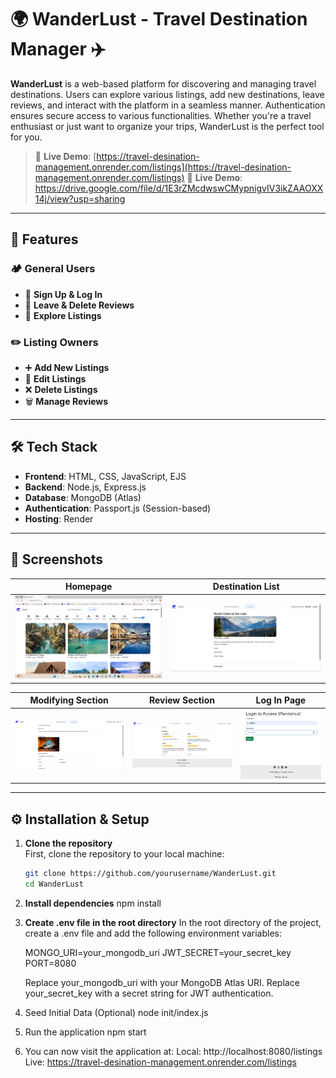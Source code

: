 # 🌍 WanderLust - Travel Destination Manager ✈️

**WanderLust** is a web-based platform for discovering and managing travel destinations. Users can explore various listings, add new destinations, leave reviews, and interact with the platform in a seamless manner. Authentication ensures secure access to various functionalities. Whether you're a travel enthusiast or just want to organize your trips, WanderLust is the perfect tool for you.

> 🔗 **Live Demo**: [https://travel-desination-management.onrender.com/listings](https://travel-desination-management.onrender.com/listings)
> 🔗 **Live Demo**: https://drive.google.com/file/d/1E3rZMcdwswCMypnigvIV3ikZAAOXX14j/view?usp=sharing

---

## 🚀 Features

### 🏕️ General Users  
- 🌟 **Sign Up & Log In**  
- 💬 **Leave & Delete Reviews**  
- 📌 **Explore Listings**  

### ✏️ Listing Owners  
- ➕ **Add New Listings**  
- 🔄 **Edit Listings**  
- ❌ **Delete Listings**  
- 🗑 **Manage Reviews**  

---

## 🛠 Tech Stack

- **Frontend**: HTML, CSS, JavaScript, EJS  
- **Backend**: Node.js, Express.js  
- **Database**: MongoDB (Atlas)  
- **Authentication**: Passport.js (Session-based)  
- **Hosting**: Render  

---

## 📸 Screenshots

| Homepage | Destination List |
|---------|------------------|
| ![Homepage](Screenshots/Homepage.png) | ![Destination List](Screenshots/Destination-List.png) |

| Modifying Section | Review Section | Log In Page |
|-------------------|----------------|-------------|
| ![Modifying](Screenshots/Modifying-Section.png) | ![Review](Screenshots/Review-Section.png) | ![Login](Screenshots/Log-in-page.png) |

---

## ⚙️ Installation & Setup

1. **Clone the repository**  
   First, clone the repository to your local machine:
   ```bash
   git clone https://github.com/yourusername/WanderLust.git
   cd WanderLust

2. **Install dependencies**
    npm install

3. **Create .env file in the root directory**
    In the root directory of the project, create a .env file and add the following environment variables:

    MONGO_URI=your_mongodb_uri
    JWT_SECRET=your_secret_key
    PORT=8080
   
    Replace your_mongodb_uri with your MongoDB Atlas URI.
    Replace your_secret_key with a secret string for JWT authentication.

4. Seed Initial Data (Optional)
    node init/index.js

5. Run the application
    npm start

6. You can now visit the application at:
Local: http://localhost:8080/listings
Live: https://travel-desination-management.onrender.com/listings



